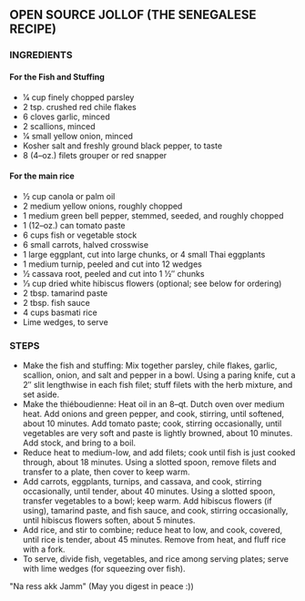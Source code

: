 ## OPEN SOURCE JOLLOF (THE SENEGALESE RECIPE)

### INGREDIENTS

#### For the Fish and Stuffing

- 1⁄4 cup finely chopped parsley
- 2 tsp. crushed red chile flakes
- 6 cloves garlic, minced
- 2 scallions, minced
- 1⁄4 small yellow onion, minced
- Kosher salt and freshly ground black pepper, to taste
- 8 (4–oz.) filets grouper or red snapper


#### For the main rice

- 1⁄2 cup canola or palm oil
- 2 medium yellow onions, roughly chopped
- 1 medium green bell pepper, stemmed, seeded, and roughly chopped
- 1 (12–oz.) can tomato paste
- 6 cups fish or vegetable stock
- 6 small carrots, halved crosswise
- 1 large eggplant, cut into large chunks, or 4 small Thai eggplants
- 1 medium turnip, peeled and cut into 12 wedges
- 1⁄2 cassava root, peeled and cut into 1 1⁄2″ chunks
- 1⁄3 cup dried white hibiscus flowers (optional; see below for ordering)
- 2 tbsp. tamarind paste
- 2 tbsp. fish sauce
- 4 cups basmati rice
- Lime wedges, to serve

### STEPS

- Make the fish and stuffing: Mix together parsley, chile flakes, garlic, scallion, onion, and salt and pepper in a bowl. Using a paring knife, cut a 2″ slit lengthwise in each fish filet; stuff filets with the herb mixture, and set aside.
- Make the thiéboudienne: Heat oil in an 8–qt. Dutch oven over medium heat. Add onions and green pepper, and cook, stirring, until softened, about 10 minutes. Add tomato paste; cook, stirring occasionally, until vegetables are very soft and paste is lightly browned, about 10 minutes. Add stock, and bring to a boil.
- Reduce heat to medium-low, and add filets; cook until fish is just cooked through, about 18 minutes. Using a slotted spoon, remove filets and transfer to a plate, then cover to keep warm.
- Add carrots, eggplants, turnips, and cassava, and cook, stirring occasionally, until tender, about 40 minutes. Using a slotted spoon, transfer vegetables to a bowl; keep warm. Add hibiscus flowers (if using), tamarind paste, and fish sauce, and cook, stirring occasionally, until hibiscus flowers soften, about 5 minutes.
- Add rice, and stir to combine; reduce heat to low, and cook, covered, until rice is tender, about 45 minutes. Remove from heat, and fluff rice with a fork.
- To serve, divide fish, vegetables, and rice among serving plates; serve with lime wedges (for squeezing over fish).

"Na ress akk Jamm" (May you digest in peace :))